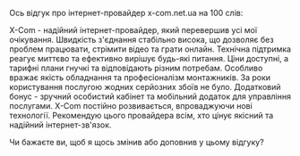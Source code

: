 Ось відгук про інтернет-провайдер x-com.net.ua на 100 слів:

X-Com - надійний інтернет-провайдер, який перевершив усі мої очікування. Швидкість з'єднання стабільно висока, що дозволяє без проблем працювати, стрімити відео та грати онлайн. Технічна підтримка реагує миттєво та ефективно вирішує будь-які питання. Ціни доступні, а тарифні плани гнучкі та відповідають різним потребам. Особливо вражає якість обладнання та професіоналізм монтажників. За роки користування послугою жодних серйозних збоїв не було. Додатковий бонус - зручний особистий кабінет та мобільний додаток для управління послугами. X-Com постійно розвивається, впроваджуючи нові технології. Рекомендую цього провайдера всім, хто цінує якісний та надійний інтернет-зв'язок.

Чи бажаєте ви, щоб я щось змінив або доповнив у цьому відгуку?
